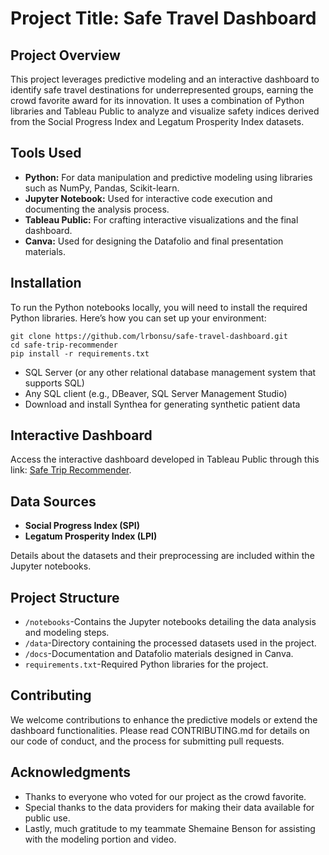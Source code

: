 # Project Title: Safe Travel Dashboard

## Project Overview
This project leverages predictive modeling and an interactive dashboard to identify safe travel destinations for underrepresented groups, earning the crowd favorite award for its innovation. It uses a combination of Python libraries and Tableau Public to analyze and visualize safety indices derived from the Social Progress Index and Legatum Prosperity Index datasets.

## Tools Used
* **Python:** For data manipulation and predictive modeling using libraries such as NumPy, Pandas, Scikit-learn.
* **Jupyter Notebook:** Used for interactive code execution and documenting the analysis process.
* **Tableau Public:** For crafting interactive visualizations and the final dashboard.
* **Canva:** Used for designing the Datafolio and final presentation materials.

## Installation
To run the Python notebooks locally, you will need to install the required Python libraries. Here’s how you can set up your environment:
```
git clone https://github.com/lrbonsu/safe-travel-dashboard.git
cd safe-trip-recommender
pip install -r requirements.txt

```
* SQL Server (or any other relational database management system that supports SQL)
* Any SQL client (e.g., DBeaver, SQL Server Management Studio)
* Download and install Synthea for generating synthetic patient data

## Interactive Dashboard
Access the interactive dashboard developed in Tableau Public through this link: [Safe Trip Recommender]([https://public.tableau.com/app/profile/lynnetta.bonsu/viz/C1Project2022/CapstoneProjectRevisionStory]). 

## Data Sources
* **Social Progress Index (SPI)**
* **Legatum Prosperity Index (LPI)**

Details about the datasets and their preprocessing are included within the Jupyter notebooks.

## Project Structure
* `/notebooks`-Contains the Jupyter notebooks detailing the data analysis and modeling steps.
* `/data`-Directory containing the processed datasets used in the project.
* `/docs`-Documentation and Datafolio materials designed in Canva.
* `requirements.txt`-Required Python libraries for the project.

## Contributing
We welcome contributions to enhance the predictive models or extend the dashboard functionalities. Please read CONTRIBUTING.md for details on our code of conduct, and the process for submitting pull requests.

## Acknowledgments
* Thanks to everyone who voted for our project as the crowd favorite.
* Special thanks to the data providers for making their data available for public use.
* Lastly, much gratitude to my teammate Shemaine Benson for assisting with the modeling portion and video.
